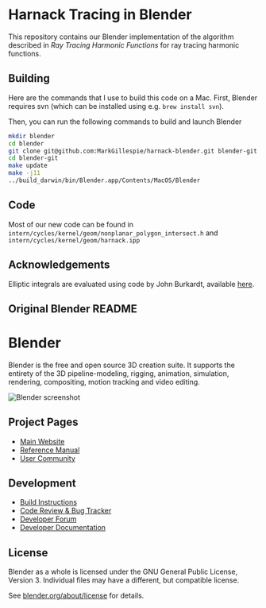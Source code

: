 # Harnack Tracing in Blender
This repository contains our Blender implementation of the algorithm described in _Ray Tracing Harmonic Functions_ for ray tracing harmonic functions.

## Building
Here are the commands that I use to build this code on a Mac. First, Blender requires svn (which can be installed using e.g. `brew install svn`).

Then, you can run the following commands to build and launch Blender
```bash
mkdir blender
cd blender
git clone git@github.com:MarkGillespie/harnack-blender.git blender-git
cd blender-git
make update
make -j11
../build_darwin/bin/Blender.app/Contents/MacOS/Blender
```

## Code
Most of our new code can be found in `intern/cycles/kernel/geom/nonplanar_polygon_intersect.h` and `intern/cycles/kernel/geom/harnack.ipp`

## Acknowledgements
Elliptic integrals are evaluated using code by John Burkardt, available [here](https://people.math.sc.edu/Burkardt/f77_src/elliptic_integral/elliptic_integral.html).
 

## Original Blender README
<!--
Keep this document short & concise,
linking to external resources instead of including content in-line.
See 'release/text/readme.html' for the end user read-me.
-->

Blender
=======

Blender is the free and open source 3D creation suite.
It supports the entirety of the 3D pipeline-modeling, rigging, animation, simulation, rendering, compositing,
motion tracking and video editing.

![Blender screenshot](https://code.blender.org/wp-content/uploads/2018/12/springrg.jpg "Blender screenshot")

Project Pages
-------------

- [Main Website](http://www.blender.org)
- [Reference Manual](https://docs.blender.org/manual/en/latest/index.html)
- [User Community](https://www.blender.org/community/)

Development
-----------

- [Build Instructions](https://wiki.blender.org/wiki/Building_Blender)
- [Code Review & Bug Tracker](https://projects.blender.org)
- [Developer Forum](https://devtalk.blender.org)
- [Developer Documentation](https://wiki.blender.org)


License
-------

Blender as a whole is licensed under the GNU General Public License, Version 3.
Individual files may have a different, but compatible license.

See [blender.org/about/license](https://www.blender.org/about/license) for details.
